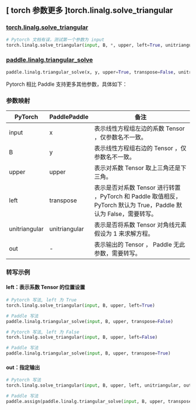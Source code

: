 ## [ torch 参数更多 ]torch.linalg.solve_triangular

### [torch.linalg.solve_triangular](https://pytorch.org/docs/stable/generated/torch.linalg.solve_triangular.html?highlight=torch+linalg+solve_triangular#torch.linalg.solve_triangular)

```python
# Pytorch 文档有误，测试第一个参数为 input
torch.linalg.solve_triangular(input, B, *, upper, left=True, unitriangular=False, out=None)
```

### [paddle.linalg.triangular_solve](https://www.paddlepaddle.org.cn/documentation/docs/zh/develop/api/paddle/linalg/triangular_solve_cn.html)

```python
paddle.linalg.triangular_solve(x, y, upper=True, transpose=False, unitriangular=False, name=None)
```

Pytorch 相比 Paddle 支持更多其他参数，具体如下：

### 参数映射

| PyTorch       | PaddlePaddle  | 备注                                                                                                              |
| ------------- | ------------- | ----------------------------------------------------------------------------------------------------------------- |
| input         | x             | 表示线性方程组左边的系数 Tensor ，仅参数名不一致。                                                                |
| B             | y             | 表示线性方程组右边的 Tensor ，仅参数名不一致。                                                                    |
| upper         | upper         | 表示对系数 Tensor 取上三角还是下三角。                                                                            |
| left          | transpose     | 表示是否对系数 Tensor 进行转置 ，PyTorch 和 Paddle 取值相反，PyTorch 默认为 True，Paddle 默认为 False，需要转写。 |
| unitriangular | unitriangular | 表示是否将系数 Tensor 对角线元素假设为 1 来求解方程。                                                             |
| out           | -             | 表示输出的 Tensor ， Paddle 无此参数，需要转写。                                                                  |

### 转写示例

#### left：表示系数 Tensor 的位置设置

```python
# Pytorch 写法, left 为 True
torch.linalg.solve_triangular(input, B, upper, left=True)

# Paddle 写法
paddle.linalg.triangular_solve(input, B, upper, transpose=False)

# Pytorch 写法, left 为 False
torch.linalg.solve_triangular(input, B, upper, left=False)

# Paddle 写法
paddle.linalg.triangular_solve(input, B, upper, transpose=True)
```

#### out：指定输出

```python
# Pytorch 写法
torch.linalg.solve_triangular(input, B, upper, left, unitriangular, out=y)

# Paddle 写法
paddle.assign(paddle.linalg.triangular_solve(input, B, upper, transpose, unitriangular) , y)
```
